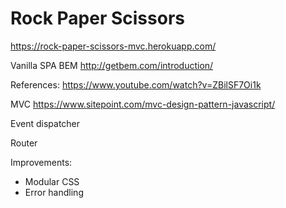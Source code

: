 # Rock Paper Scissors


https://rock-paper-scissors-mvc.herokuapp.com/

Vanilla SPA
BEM http://getbem.com/introduction/

References:
https://www.youtube.com/watch?v=ZBilSF7Oi1k

MVC
https://www.sitepoint.com/mvc-design-pattern-javascript/

Event dispatcher

Router




Improvements:
- Modular CSS
- Error handling
